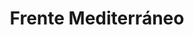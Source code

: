 ﻿---
title: "Frente Mediterráneo"
permalink: periodes_362.html
layout: periode
dataInici: 1940-06-10
dataFi: 1943-05-16
sidebar: periodes
pares:
  - id: 348
    title: "Europa / África"
    dataInici: "(1939-09-01)"
    dataFi: "(1945-05-07)"

fills:
  - id: 660
    title: "Guerra del desierto"
    dataInici: "(1940-06-11)"
    dataFi: "(1943-02-04)"

  - id: 696
    title: "Frente de los Balcanes"
    dataInici: "(1940-10-28)"
    dataFi: "(1941-06-01)"

  - id: 692
    title: "Campaña de Italia"
    dataInici: "(1943-07-10)"
    dataFi: "(1945-05-02)"

jocsPrincipals:
jocsEscenaris:
jocsEpoca:
jocsEpocaEscenaris:
---
